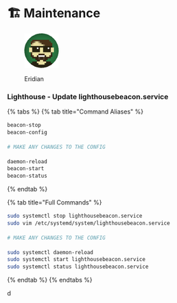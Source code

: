 # 🏗 Maintenance

<figure><img src="https://raw.githubusercontent.com/DVStakers/docs/main/.gitbook/assets/Eridian.png" alt=""><figcaption><p>Eridian</p></figcaption></figure>

### Lighthouse - Update lighthousebeacon.service

{% tabs %}
{% tab title="Command Aliases" %}
```bash
beacon-stop
beacon-config

# MAKE ANY CHANGES TO THE CONFIG

daemon-reload
beacon-start
beacon-status
```
{% endtab %}

{% tab title="Full Commands" %}
```bash
sudo systemctl stop lighthousebeacon.service
sudo vim /etc/systemd/system/lighthousebeacon.service

# MAKE ANY CHANGES TO THE CONFIG

sudo systemctl daemon-reload
sudo systemctl start lighthousebeacon.service
sudo systemctl status lighthousebeacon.service
```
{% endtab %}
{% endtabs %}

d
